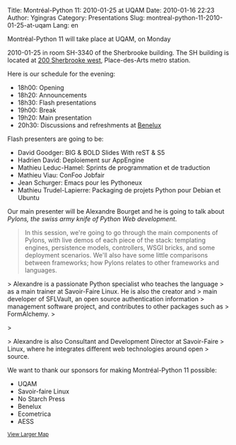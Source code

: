 Title: Montréal-Python 11: 2010-01-25 at UQAM
Date: 2010-01-16 22:23
Author: Ygingras
Category: Presentations
Slug: montreal-python-11-2010-01-25-at-uqam
Lang: en

<!--:en-->Montréal-Python 11 will take place at UQAM, on Monday
2010-01-25 in room SH-3340 of the Sherbrooke building. The SH building
is located at [200 Sherbrooke west][], Place-des-Arts metro station.

Here is our schedule for the evening:

-   18h00: Opening
-   18h20: Announcements
-   18h30: Flash presentations
-   19h00: Break
-   19h20: Main presentation
-   20h30: Discussions and refreshments at [Benelux][]

Flash presenters are going to be:

-   David Goodger: BIG & BOLD Slides With reST & S5
-   Hadrien David: Deploiement sur AppEngine
-   Mathieu Leduc-Hamel: Sprints de programmation et de traduction
-   Mathieu Viau: ConFoo Jobfair
-   Jean Schurger: Emacs pour les Pythoneux
-   Mathieu Trudel-Lapierre: Packaging de projets Python pour Debian et
    Ubuntu

Our main presenter will be Alexandre Bourget and he is going to talk
about *Pylons, the swiss army knife of Python Web development*.

> In this session, we're going to go through the main components of
> Pylons, with live demos of each piece of the stack: templating
> engines, persistence models, controllers, WSGI bricks, and some
> deployment scenarios. We'll also have some little comparisons between
> frameworks; how Pylons relates to other frameworks and languages.

</p>
<p>
> Alexandre is a passionate Python specialist who teaches the language
> as a main trainer at Savoir-Faire Linux. He is also the creator and
> main developer of SFLVault, an open source authentication information
> management software project, and contributes to other packages such as
> FormAlchemy.
> </p>
> <p>
> Alexandre is also Consultant and Development Director at Savoir-Faire
> Linux, where he integrates different web technologies around open
> source.

We want to thank our sponsors for making Montréal-Python 11 possible:

-   UQAM
-   Savoir-faire Linux
-   No Starch Press
-   Benelux
-   Ecometrica
-   AESS

<small>[View Larger Map][]</small><!--:-->

</p>

  [200 Sherbrooke west]: http://www.uqam.ca/campus/pavillons/sh.htm
  [Benelux]: http://www.brasseriebenelux.com/
  [View Larger Map]: http://maps.google.ca/maps?hl=en&q=201,+president-kennedy,+montr%C3%A9al,+qc+(UQAM,+local%2Froom+*TBA*)&ie=UTF8&hq=&hnear=201+Avenue+Du+President-Kennedy,+Montr%C3%A9al,+Communaut%C3%A9-Urbaine-de-Montr%C3%A9al,+Qu%C3%A9bec&z=16&ll=45.509323,-73.567916&source=embed
